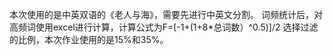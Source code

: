 本次使用的是中英双语的《老人与海》，需要先进行中英文分割。
词频统计后，对高频词使用excel进行计算，计算公式为F=[-1+(1+8*总词数）^0.5)]/2
选择过滤的比例，本次作业使用的是15%和35%。
